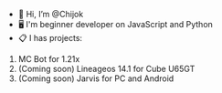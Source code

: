 - 👋 Hi, I’m @Chijok
- 🖥️ I'm beginner developer on JavaScript and Python
- 📋 I has projects:
1. MC Bot for 1.21x
2. (Coming soon) Lineageos 14.1 for Cube U65GT 
3. (Coming soon) Jarvis for PC and Android 
